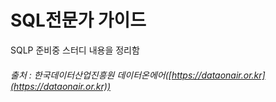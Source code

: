 # SQL전문가 가이드

SQLP 준비중 스터디 내용을 정리함

###### 출처 : 한국데이터산업진흥원 데이터온에어([https://dataonair.or.kr](https://dataonair.or.kr))